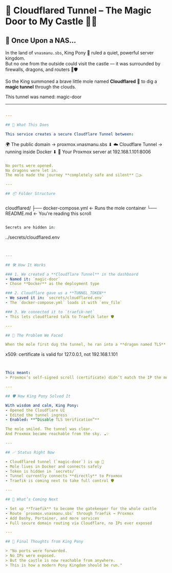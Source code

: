 # 🐹 Cloudflared Tunnel – The Magic Door to My Castle 🏰✨

## 📖 Once Upon a NAS...

In the land of `vnasmanu.sbs`, King Pony 🐴 ruled a quiet, powerful server kingdom.  
But no one from the outside could visit the castle — it was surrounded by firewalls, dragons, and routers 🐉🛡️

So the King summoned a brave little mole named **Cloudflared** 🐹 to dig a **magic tunnel** through the clouds.

This tunnel was named: magic-door

---

```yaml

---

## 🔧 What This Does

This service creates a secure Cloudflare Tunnel between:

```

🌍 The public domain → proxmox.vnasmanu.sbs
⬇ ☁️ Cloudflare Tunnel → running inside Docker
⬇ 🏰 Your Proxmox server at 192.168.1.101:8006

```yaml

No ports were opened.  
No dragons were let in.  
The mole made the journey **completely safe and silent** 🐾🌫️

---

## 📦 Folder Structure



```

cloudflared/ ├── docker-compose.yml ← Runs the mole container └── README.md ← You're reading this scroll


```scss

Secrets are hidden in:


```

../secrets/cloudflared.env


```yaml


---

## 🛠️ How It Works

### 1. We created a **Cloudflare Tunnel** in the dashboard
- Named it: `magic-door`
- Chose **Docker** as the deployment type

### 2. Cloudflare gave us a **TUNNEL_TOKEN**
- We saved it in: `secrets/cloudflared.env`
- The `docker-compose.yml` loads it with `env_file`

### 3. We connected it to `traefik-net`
- This lets cloudflared talk to Traefik later 🛡️

---

## 🧟 The Problem We Faced

When the mole first dug the tunnel, he ran into a **dragon named TLS** 🐉

```

x509: certificate is valid for 127.0.0.1, not 192.168.1.101

```yaml


This meant:
> Proxmox’s self-signed scroll (certificate) didn’t match the IP the mole was knocking on.

---

## 🛡️ How King Pony Solved It

With wisdom and calm, King Pony:
- Opened the Cloudflare UI
- Edited the tunnel ingress
- Enabled: **“Disable TLS Verification”**

The mole smiled. The tunnel was clear.
And Proxmox became reachable from the sky. ☁️✨

---

## ✅ Status Right Now

- Cloudflared tunnel (`magic-door`) is up 🐹
- Mole lives in Docker and connects safely
- Token is hidden in `secrets/`
- Tunnel currently connects **directly** to Proxmox
- Traefik is coming next to take full control 🛡️

---

## 🔮 What’s Coming Next

- Set up **Traefik** to become the gatekeeper for the whole castle
- Route `proxmox.vnasmanu.sbs` through Traefik → Proxmox
- Add Dashy, Portainer, and more services
- Full secure domain routing via Cloudflare, no IPs ever exposed

---

## 👑 Final Thoughts from King Pony

> "No ports were forwarded.  
> No IPs were exposed.  
> But the castle is now reachable from anywhere.  
> This is how a modern Pony Kingdom should be run."




```